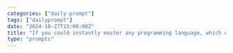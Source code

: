 ```yaml
---
categories: ["daily-prompt"]
tags: ["dailyprompt"]
date: "2024-10-27T15:00:00Z"
title: "If you could instantly master any programming language, which one would you choose?"
type: "prompts"
---
```

